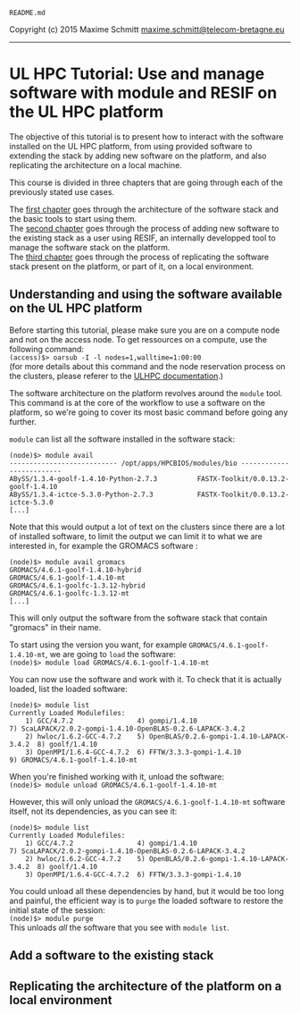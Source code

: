 `README.md`

Copyright (c) 2015 Maxime Schmitt <maxime.schmitt@telecom-bretagne.eu>

-------------------

# UL HPC Tutorial: Use and manage software with module and RESIF on the UL HPC platform

The objective of this tutorial is to present how to interact with the software installed on the UL HPC platform, from using provided software to extending the stack by adding new software on the platform, and also replicating the architecture on a local machine.

This course is divided in three chapters that are going through each of the previously stated use cases.

The [first chapter](#understanding-and-using-the-software-available-on-the-ul-hpc-platform) goes through the architecture of the software stack and the basic tools to start using them.  
The [second chapter](#adding-a-software-to-the-existing-stack) goes through the process of adding new software to the existing stack as a user using RESIF, an internally developped tool to manage the software stack on the platform.  
The [third chapter](#replicating-the-architecture-of-the-platform-on-a-local-environment) goes through the process of replicating the software stack present on the platform, or part of it, on a local environment.

## Understanding and using the software available on the UL HPC platform

Before starting this tutorial, please make sure you are on a compute node and not on the access node. To get ressources on a compute, use the following command:  
`(access)$> oarsub -I -l nodes=1,walltime=1:00:00`  
(for more details about this command and the node reservation process on the clusters, please referer to the [ULHPC documentation](https://hpc.uni.lu/users/docs/oar.html).)

The software architecture on the platform revolves around the `module` tool. This command is at the core of the workflow to use a software on the platform, so we're going to cover its most basic command before going any further.

`module` can list all the software installed in the software stack:  

    (node)$> module avail
    --------------------------- /opt/apps/HPCBIOS/modules/bio -------------------------
    ABySS/1.3.4-goolf-1.4.10-Python-2.7.3          FASTX-Toolkit/0.0.13.2-goolf-1.4.10
    ABySS/1.3.4-ictce-5.3.0-Python-2.7.3           FASTX-Toolkit/0.0.13.2-ictce-5.3.0
    [...]
Note that this would output a lot of text on the clusters since there are a lot of installed software, to limit the output we can limit it to what we are interested in, for example the GROMACS software :

    
    (node)$> module avail gromacs
    GROMACS/4.6.1-goolf-1.4.10-hybrid
    GROMACS/4.6.1-goolf-1.4.10-mt
    GROMACS/4.6.1-goolfc-1.3.12-hybrid
    GROMACS/4.6.1-goolfc-1.3.12-mt
    [...]
This will only output the software from the software stack that contain "gromacs" in their name.

To start using the version you want, for example `GROMACS/4.6.1-goolf-1.4.10-mt`, we are going to `load` the software:  
`(node)$> module load GROMACS/4.6.1-goolf-1.4.10-mt`

You can now use the software and work with it. To check that it is actually loaded, list the loaded software:

    (node)$> module list
    Currently Loaded Modulefiles:
        1) GCC/4.7.2                4) gompi/1.4.10                              7) ScaLAPACK/2.0.2-gompi-1.4.10-OpenBLAS-0.2.6-LAPACK-3.4.2
        2) hwloc/1.6.2-GCC-4.7.2    5) OpenBLAS/0.2.6-gompi-1.4.10-LAPACK-3.4.2  8) goolf/1.4.10
        3) OpenMPI/1.6.4-GCC-4.7.2  6) FFTW/3.3.3-gompi-1.4.10                   9) GROMACS/4.6.1-goolf-1.4.10-mt

When you're finished working with it, unload the software:  
`(node)$> module unload GROMACS/4.6.1-goolf-1.4.10-mt`

However, this will only unload the `GROMACS/4.6.1-goolf-1.4.10-mt` software itself, not its dependencies, as you can see it:

    (node)$> module list
    Currently Loaded Modulefiles:
        1) GCC/4.7.2                4) gompi/1.4.10                              7) ScaLAPACK/2.0.2-gompi-1.4.10-OpenBLAS-0.2.6-LAPACK-3.4.2
        2) hwloc/1.6.2-GCC-4.7.2    5) OpenBLAS/0.2.6-gompi-1.4.10-LAPACK-3.4.2  8) goolf/1.4.10
        3) OpenMPI/1.6.4-GCC-4.7.2  6) FFTW/3.3.3-gompi-1.4.10
You could unload all these dependencies by hand, but it would be too long and painful, the efficient way is to `purge` the loaded software to restore the initial state of the session:  
`(node)$> module purge`  
This unloads *all* the software that you see with `module list`.

## Add a software to the existing stack

## Replicating the architecture of the platform on a local environment